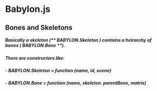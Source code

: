 # Babylon.js
## Bones and Skeletons

##### Basically a skeleton (** BABYLON.Skeleton **) contains a heirarchy of bones (** BABYLON.Bone **). 
##### There are constructors like:
##### - BABYLON.Skeleton = function (name, id, scene)
##### - BABYLON.Bone = function (name, skeleton. parentBone, matrix)
